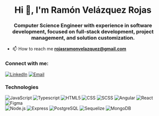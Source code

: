 <h1 align="center">Hi 👋, I'm Ramón Velázquez Rojas</h1>
<h3 align="center">Computer Science Engineer with experience in software development, focused on full-stack development, project management, and solution customization.</h3>

- 📫 How to reach me **rojasramonvelazquez@gmail.com**

<h3 align="left">Connect with me:</h3>
<p align="left">
  <a href="https://www.linkedin.com/in/ram%C3%B3n-vel%C3%A1zquez-rojas/"><img alt="LinkedIn" src="https://img.shields.io/badge/LinkedIn-Mauro%20Vera-blue?style=flat-square&logo=linkedin"></a>
  <a href="rojasramonvelazquez@gmail.com"><img alt="Email" src="https://img.shields.io/badge/Gmail-Maurovera069@gmail.com-blue?style=flat-square&logo=gmail"></a>  
</p>

### Technologies
  ![JavaScript](https://img.shields.io/badge/-JavaScript-333333?style=flat&logo=javascript)
  ![Typescript](https://img.shields.io/badge/-Typescript-333333?style=flat&logo=typescript)
  ![HTML5](https://img.shields.io/badge/-HTML5-333333?style=flat&logo=HTML5)
  ![CSS](https://img.shields.io/badge/-CSS-333333?style=flat&logo=CSS3&logoColor=1572B6)
  ![SCSS](https://img.shields.io/badge/-SCSS-333333?style=flat&logo=SASS&logoColor=CE6B9E)
  ![Angular](https://img.shields.io/badge/-Angular-333333?style=flat&logo=angular)
  ![React](https://img.shields.io/badge/-React-333333?style=flat&logo=react)
  ![Figma](https://img.shields.io/badge/-Figma-333333?style=flat&logo=figma)
  <br/>
  ![Node.js](https://img.shields.io/badge/-Node.js-333333?style=flat&logo=node.js)
  ![Express](https://img.shields.io/badge/-Express-333333?style=flat&logo=express)
  ![PostgreSQL](https://img.shields.io/badge/-PostgreSQL-333333?style=flat&logo=postgresql)
  ![Sequelize](https://img.shields.io/badge/-Sequelize-333333?style=flat&logo=sequelize)
  ![MongoDB](https://img.shields.io/badge/-MongoDB-333333?style=flat&logo=MongoDB)

